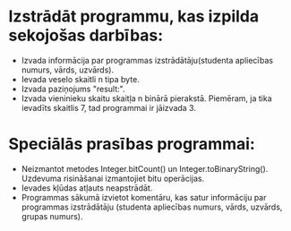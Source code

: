 # Izstrādāt programmu, kas izpilda sekojošas darbības:
- Izvada informācija par programmas izstrādātāju(studenta apliecības numurs, vārds, uzvārds).
- Ievada veselo skaitli n tipa byte. 
- Izvada paziņojums "result:".
- Izvada vieninieku skaitu skaitļa n binārā pierakstā. 
Piemēram, ja tika ievadīts skaitlis 7, tad programmai ir jāizvada 3.

# Speciālās prasības programmai:
- Neizmantot metodes Integer.bitCount() un Integer.toBinaryString(). Uzdevuma risināšanai izmantojiet bitu operācijas.
- Ievades kļūdas atļauts neapstrādāt.
- Programmas sākumā izvietot komentāru, kas satur informāciju par programmas izstrādātāju (studenta apliecības numurs, vārds, uzvārds, grupas numurs).
